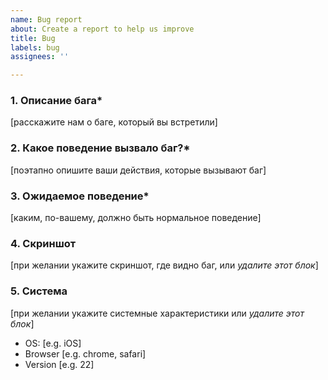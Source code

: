 ```yaml
---
name: Bug report
about: Create a report to help us improve
title: Bug
labels: bug
assignees: ''

---
```


### 1. Описание бага*
[расскажите нам о баге, который вы встретили]

### 2. Какое поведение вызвало баг?*
[поэтапно опишите ваши действия, которые вызывают баг]

### 3. Ожидаемое поведение*
[каким, по-вашему, должно быть нормальное поведение]

### 4. Скриншот
[при желании укажите скриншот, где видно баг, или _удалите этот блок_]

### 5. Система
[при желании укажите системные характеристики или _удалите этот блок_]
 - OS: [e.g. iOS]
 - Browser [e.g. chrome, safari]
 - Version [e.g. 22]
